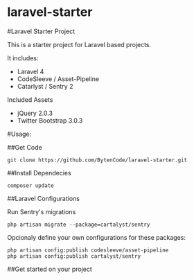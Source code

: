 laravel-starter
===============

#Laravel Starter Project


This is a starter project for Laravel based projects.

It includes:

* Laravel 4
* CodeSleeve / Asset-Pipeline
* Catarlyst / Sentry 2

Included Assets
* jQuery 2.0.3
* Twitter Bootstrap 3.0.3

#Usage:

##Get Code

	git clone https://github.com/BytenCode/laravel-starter.git

##Install Dependecies

	composer update

##Laravel Configurations

Run Sentry's migrations

	php artisan migrate --package=cartalyst/sentry

Opcionaly define your own configurations for these packages:

	php artisan config:publish codesleeve/asset-pipeline
	php artisan config:publish cartalyst/sentry

##Get started on your project